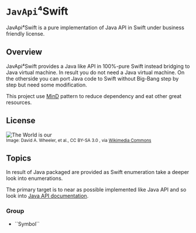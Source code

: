 # ``JavApi``⁴Swift

JavApi⁴Swift is a pure implementation of Java API in Swift under business friendly license.

## Overview

JavApi⁴Swift provides a Java like API in 100%-pure Swift instead bridging to Java virtual machine. In result you do not need a Java virtual machine. On the otherside you can port Java code to Swift without Big-Bang step by step but need some modification.

This project use [MinD](https://sword-lang.org/sword-entwicklungsrichtlinien.html) pattern to reduce dependency and eat other great resources.

## License


![The World is our](Floss-license-slide-image.svg)
<br/><small>Image: David A. Wheeler, et al., CC BY-SA 3.0 , via [Wikimedia Commons](https://commons.wikimedia.org/wiki/File:Floss-license-slide-image.svg)</small>


## Topics

In result of Java packaged are provided as Swift enumeration take a deeper look into enumerations. 

The primary target is to near as possible implemented like Java API and so look into [Java API documentation](https://docs.oracle.com/en/java/javase/index.html).

### <!--@START_MENU_TOKEN@-->Group<!--@END_MENU_TOKEN@-->

- <!--@START_MENU_TOKEN@-->``Symbol``<!--@END_MENU_TOKEN@-->

